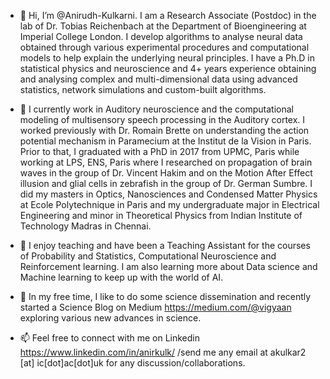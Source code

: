 - 👋 Hi, I’m @Anirudh-Kulkarni.  I am a Research Associate (Postdoc) in the lab of Dr. Tobias Reichenbach at the Department of Bioengineering at 
Imperial College London. I develop algorithms to analyse neural data obtained through various experimental procedures and computational models 
to help explain the underlying neural principles. I have a Ph.D in statistical physics and neuroscience and 4+ years experience obtaining and 
analysing complex and multi-dimensional data using advanced statistics, network simulations and custom-built algorithms.

- 👀 I currently work in Auditory neuroscience and the computational modeling of multisensory speech processing in the Auditory cortex. I worked previously 
with Dr. Romain Brette on understanding the action potential mechanism in Paramecium at the Institut de la Vision in Paris. Prior to that, I graduated with a PhD in 2017 from UPMC, Paris while working 
at LPS, ENS, Paris where I researched on propagation of brain waves in the group of Dr. Vincent Hakim and on the Motion After Effect illusion and glial cells
in zebrafish in the group of Dr. German Sumbre. I did my masters in Optics, Nanosciences and Condensed Matter Physics at Ecole Polytechnique 
in Paris and my undergraduate major in Electrical Engineering and minor in Theoretical Physics from Indian Institute of Technology Madras in Chennai. 

- 🌱 I enjoy teaching and have been a Teaching Assistant for the courses of Probability and Statistics, Computational Neuroscience and Reinforcement learning. 
I am also learning more about Data science and Machine learning to keep up with the world of AI.

- 💞️ In my free time, I like to do some science dissemination and recently started a Science Blog on Medium https://medium.com/@vigyaan 
exploring various new advances in science. 

- 📫 Feel free to connect with me on Linkedin https://www.linkedin.com/in/anirkulk/ /send me any email at akulkar2 [at] ic[dot]ac[dot]uk for any discussion/collaborations.

<!---
Anirudh-Kulkarni/Anirudh-Kulkarni is a ✨ special ✨ repository because its `README.md` (this file) appears on your GitHub profile.
You can click the Preview link to take a look at your changes.
--->
